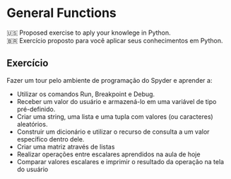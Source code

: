 # General Functions

:us: Proposed exercise to aply your knowlege in Python.  
:brazil: Exercício proposto para você aplicar seus conhecimentos em Python.

## Exercício
Fazer um tour pelo ambiente de programação do Spyder e aprender a:
* Utilizar os comandos Run, Breakpoint e Debug.
* Receber um valor do usuário e armazená-lo em uma variável de tipo pré-definido.
* Criar uma string, uma lista e uma tupla com valores (ou caracteres) aleatórios.
* Construir um dicionário e utilizar o recurso de consulta a um valor específico dentro dele.
* Criar uma matriz através de listas
* Realizar operações entre escalares aprendidos na aula de hoje
* Comparar valores escalares e imprimir o resultado da operação na tela do usuário
